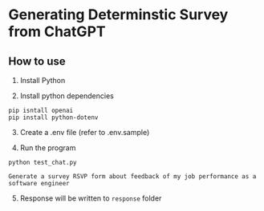 # Generating Determinstic Survey from ChatGPT

## How to use
1. Install Python

2. Install python dependencies
```shell
pip isntall openai
pip install python-dotenv
```

3. Create a .env file (refer to .env.sample)

4. Run the program
```shell
python test_chat.py

Generate a survey RSVP form about feedback of my job performance as a software engineer
```

5. Response will be written to `response` folder
